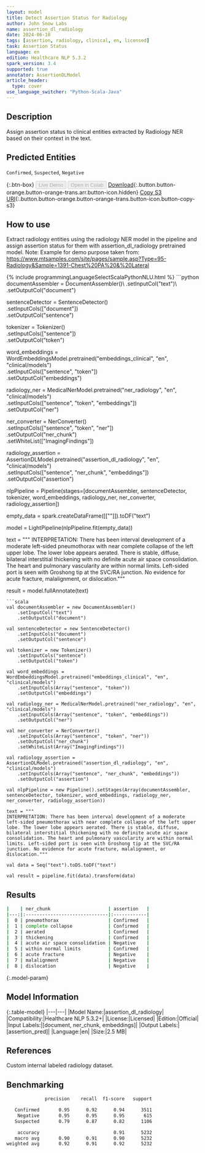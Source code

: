 ```yaml
---
layout: model
title: Detect Assertion Status for Radiology
author: John Snow Labs
name: assertion_dl_radiology
date: 2024-06-10
tags: [assertion, radiology, clinical, en, licensed]
task: Assertion Status
language: en
edition: Healthcare NLP 5.3.2
spark_version: 3.4
supported: true
annotator: AssertionDLModel
article_header:
  type: cover
use_language_switcher: "Python-Scala-Java"
---
```


## Description

Assign assertion status to clinical entities extracted by Radiology NER based on their context in the text.

## Predicted Entities

`Confirmed`, `Suspected`, `Negative`

{:.btn-box}
<button class="button button-orange" disabled>Live Demo</button>
<button class="button button-orange" disabled>Open in Colab</button>
[Download](https://s3.amazonaws.com/auxdata.johnsnowlabs.com/clinical/models/assertion_dl_radiology_en_5.3.2_3.4_1718008574508.zip){:.button.button-orange.button-orange-trans.arr.button-icon.hidden}
[Copy S3 URI](s3://auxdata.johnsnowlabs.com/clinical/models/assertion_dl_radiology_en_5.3.2_3.4_1718008574508.zip){:.button.button-orange.button-orange-trans.button-icon.button-copy-s3}

## How to use

Extract radiology entities using the radiology NER model in the pipeline and assign assertion status for them with assertion_dl_radiology pretrained model. Note: Example for demo purpose taken from: https://www.mtsamples.com/site/pages/sample.asp?Type=95-Radiology&Sample=1391-Chest%20PA%20&%20Lateral

<div class="tabs-box" markdown="1">
{% include programmingLanguageSelectScalaPythonNLU.html %}
```python
documentAssembler = DocumentAssembler()\
    .setInputCol("text")\
    .setOutputCol("document")

sentenceDetector = SentenceDetector() \
    .setInputCols(["document"]) \
    .setOutputCol("sentence")

tokenizer = Tokenizer() \
    .setInputCols(["sentence"]) \
    .setOutputCol("token")

word_embeddings = WordEmbeddingsModel.pretrained("embeddings_clinical", "en", "clinical/models")\
    .setInputCols(["sentence", "token"])\
    .setOutputCol("embeddings")

radiology_ner = MedicalNerModel.pretrained("ner_radiology", "en", "clinical/models") \
    .setInputCols(["sentence", "token", "embeddings"]) \
    .setOutputCol("ner")

ner_converter = NerConverter() \
    .setInputCols(["sentence", "token", "ner"]) \
    .setOutputCol("ner_chunk")\
    .setWhiteList(["ImagingFindings"])

radiology_assertion = AssertionDLModel.pretrained("assertion_dl_radiology", "en", "clinical/models") \
    .setInputCols(["sentence", "ner_chunk", "embeddings"]) \
    .setOutputCol("assertion")

nlpPipeline = Pipeline(stages=[documentAssembler, sentenceDetector, tokenizer, word_embeddings, radiology_ner, ner_converter, radiology_assertion])

empty_data = spark.createDataFrame([[""]]).toDF("text")

model = LightPipeline(nlpPipeline.fit(empty_data))

text = """
INTERPRETATION: There has been interval development of a moderate left-sided pneumothorax with near complete collapse of the left upper lobe. The lower lobe appears aerated. There is stable, diffuse, bilateral interstitial thickening with no definite acute air space consolidation. The heart and pulmonary vascularity are within normal limits. Left-sided port is seen with Groshong tip at the SVC/RA junction. No evidence for acute fracture, malalignment, or dislocation."""

result = model.fullAnnotate(text)
```
```scala
val documentAssembler = new DocumentAssembler()
    .setInputCol("text")
    .setOutputCol("document")

val sentenceDetector = new SentenceDetector()
    .setInputCols("document")
    .setOutputCol("sentence")

val tokenizer = new Tokenizer()
    .setInputCols("sentence")
    .setOutputCol("token")

val word_embeddings = WordEmbeddingsModel.pretrained("embeddings_clinical", "en", "clinical/models")
    .setInputCols(Array("sentence", "token"))
    .setOutputCol("embeddings")

val radiology_ner = MedicalNerModel.pretrained("ner_radiology", "en", "clinical/models")
    .setInputCols(Array("sentence", "token", "embeddings"))
    .setOutputCol("ner")

val ner_converter = NerConverter() 
    .setInputCols(Array("sentence", "token", "ner")) 
    .setOutputCol("ner_chunk")
    .setWhiteList(Array("ImagingFindings"))

val radiology_assertion = AssertionDLModel.pretrained("assertion_dl_radiology", "en", "clinical/models")
    .setInputCols(Array("sentence", "ner_chunk", "embeddings"))
    .setOutputCol("assertion")

val nlpPipeline = new Pipeline().setStages(Array(documentAssembler,  sentenceDetector, tokenizer, word_embeddings, radiology_ner, ner_converter, radiology_assertion))

text = """
INTERPRETATION: There has been interval development of a moderate left-sided pneumothorax with near complete collapse of the left upper lobe. The lower lobe appears aerated. There is stable, diffuse, bilateral interstitial thickening with no definite acute air space consolidation. The heart and pulmonary vascularity are within normal limits. Left-sided port is seen with Groshong tip at the SVC/RA junction. No evidence for acute fracture, malalignment, or dislocation."""

val data = Seq("text").toDS.toDF("text")

val result = pipeline.fit(data).transform(data)
```
</div>

## Results

```bash
|    | ner_chunk                     | assertion   |
|---:|:------------------------------|:------------|
|  0 | pneumothorax                  | Confirmed   |
|  1 | complete collapse             | Confirmed   |
|  2 | aerated                       | Confirmed   |
|  3 | thickening                    | Confirmed   |
|  4 | acute air space consolidation | Negative    |
|  5 | within normal limits          | Confirmed   |
|  6 | acute fracture                | Negative    |
|  7 | malalignment                  | Negative    |
|  8 | dislocation                   | Negative    |

```

{:.model-param}
## Model Information

{:.table-model}
|---|---|
|Model Name:|assertion_dl_radiology|
|Compatibility:|Healthcare NLP 5.3.2+|
|License:|Licensed|
|Edition:|Official|
|Input Labels:|[document, ner_chunk, embeddings]|
|Output Labels:|[assertion_pred]|
|Language:|en|
|Size:|2.5 MB|

## References

Custom internal labeled radiology dataset.

## Benchmarking

```bash
              precision    recall  f1-score   support

   Confirmed       0.95      0.92      0.94      3511
    Negative       0.95      0.95      0.95       615
   Suspected       0.79      0.87      0.82      1106

    accuracy                           0.91      5232
   macro avg       0.90      0.91      0.90      5232
weighted avg       0.92      0.91      0.92      5232
```